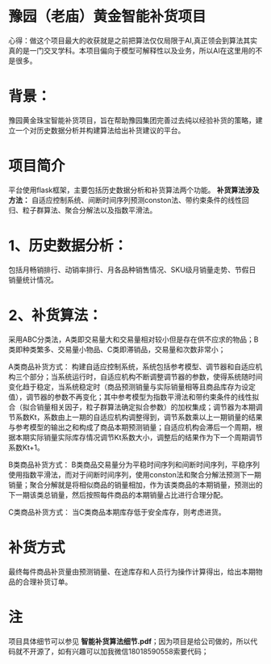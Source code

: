 # 豫园（老庙）黄金智能补货项目

心得：做这个项目最大的收获就是之前把算法仅仅局限于AI,真正领会到算法其实真的是一门交叉学科。本项目偏向于模型可解释性以及业务，所以AI在这里用的不是很多。

# 背景：
豫园黄金珠宝智能补货项目，旨在帮助豫园集团完善过去纯以经验补货的策略，建立一个对历史数据分析并构建算法给出补货建议的平台。

# 项目简介
平台使用flask框架，主要包括历史数据分析和补货算法两个功能。
**补货算法涉及方法：**
自适应控制系统、间断时间序列预测conston法、带约束条件的线性回归、粒子群算法、聚合分解法以及指数平滑法。
# 1、历史数据分析：
包括月畅销排行、动销率排行、月各品种销售情况、SKU级月销量走势、节假日销量统计情况。
# 2、补货算法：
采用ABC分类法，A类即交易量大和交易量相对较小但是存在供不应求的物品；B类即种类繁多、交易量小物品、C类即滞销品，交易量和次数非常小；

A类商品补货方式：
构建自适应控制系统，系统包括参考模型、调节器和自适应机构三个部分；当系统运行时，自适应机构不断调整调节器的参数，使得系统随时间变化趋于稳定，当系统稳定时（商品预测销量与实际销量相等且商品库存为设定值），调节器的参数不再变化；其中参考模型为指数平滑法和带约束条件的线性拟合（拟合销量相关因子，粒子群算法确定拟合参数）的加权集成；调节器为本期调节系数Kt，系数由上一期的自适应机构调整得到，调节系数乘以上一期销量的结果与参考模型的输出之和构成了商品本期预测销量；自适应机构会滞后一个周期，根据本期实际销量实际库存情况调节Kt系数大小，调整后的结果作为下一个周期调节系数Kt+1。

B类商品补货方式：
B类商品交易量分为平稳时间序列和间断时间序列，平稳序列使用指数平滑法，而对于间断时间序列，使用conston法和聚合分解法预测下一期销量；聚合分解就是将相似商品的销量相加，作为该类商品的本期销量，预测出的下一期该类总销量，然后按照每件商品的本期销量占比进行合理分配。

C类商品补货方式：
当C类商品本期库存低于安全库存，则考虑进货。

# 补货方式
最终每件商品补货量由预测销量、在途库存和人员行为操作计算得出，给出本期物品的合理补货订单。


# 注
项目具体细节可以参见 **智能补货算法细节.pdf**；因为项目是给公司做的，所以代码就不开源了，如有兴趣可以加我微信18018590558索要代码；
